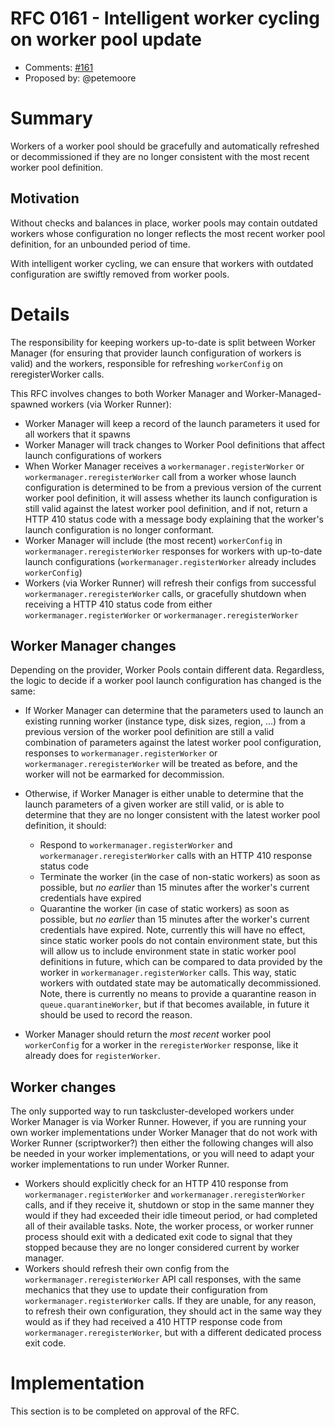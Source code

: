 # RFC 0161 - Intelligent worker cycling on worker pool update
* Comments: [#161](https://github.com/taskcluster/taskcluster-rfcs/pull/161)
* Proposed by: @petemoore

# Summary

Workers of a worker pool should be gracefully and automatically refreshed or
decommissioned if they are no longer consistent with the most recent worker
pool definition.

## Motivation

Without checks and balances in place, worker pools may contain outdated workers
whose configuration no longer reflects the most recent worker pool definition,
for an unbounded period of time.

With intelligent worker cycling, we can ensure that workers with outdated
configuration are swiftly removed from worker pools.

# Details

The responsibility for keeping workers up-to-date is split between Worker
Manager (for ensuring that provider launch configuration of workers is valid)
and the workers, responsible for refreshing `workerConfig` on reregisterWorker
calls.

This RFC involves changes to both Worker Manager and Worker-Managed-spawned
workers (via Worker Runner):

* Worker Manager will keep a record of the launch parameters it used for all
  workers that it spawns
* Worker Manager will track changes to Worker Pool definitions that affect
  launch configurations of workers
* When Worker Manager receives a `workermanager.registerWorker` or
  `workermanager.reregisterWorker` call from a worker whose launch
  configuration is determined to be from a previous version of the current
  worker pool definition, it will assess whether its launch configuration is
  still valid against the latest worker pool definition, and if not, return a
  HTTP 410 status code with a message body explaining that the worker's launch
  configuration is no longer conformant.
* Worker Manager will include (the most recent) `workerConfig` in
  `workermanager.reregisterWorker` responses for workers with up-to-date launch
  configurations (`workermanager.registerWorker` already includes `workerConfig`)
* Workers (via Worker Runner) will refresh their configs from successful
  `workermanager.reregisterWorker` calls, or gracefully shutdown when receiving
  a HTTP 410 status code from either `workermanager.registerWorker` or
  `workermanager.reregisterWorker`
  

## Worker Manager changes

Depending on the provider, Worker Pools contain different data. Regardless, the
logic to decide if a worker pool launch configuration has changed is the same:

* If Worker Manager can determine that the parameters used to launch an
  existing running worker (instance type, disk sizes, region, ...) from a
  previous version of the worker pool definition are still a valid combination
  of parameters against the latest worker pool configuration, responses to
  `workermanager.registerWorker` or `workermanager.reregisterWorker` will be
  treated as before, and the worker will not be earmarked for decommission.
* Otherwise, if Worker Manager is either unable to determine that the launch
  parameters of a given worker are still valid, or is able to determine that
  they are no longer consistent with the latest worker pool definition, it should:

    * Respond to `workermanager.registerWorker` and `workermanager.reregisterWorker`
      calls with an HTTP 410 response status code
    * Terminate the worker (in the case of non-static workers) as soon as
      possible, but _no earlier_ than 15 minutes after the worker's current
      credentials have expired
    * Quarantine the worker (in case of static workers) as soon as possible,
      but _no earlier_ than 15 minutes after the worker's current credentials
      have expired. Note, currently this will have no effect, since static worker
      pools do not contain environment state, but this will allow us to include
      environment state in static worker pool definitions in future, which can be
      compared to data provided by the worker in `workermanager.registerWorker`
      calls. This way, static workers with outdated state may be automatically
      decommissioned. Note, there is currently no means to provide a quarantine
      reason in `queue.quarantineWorker`, but if that becomes available, in future
      it should be used to record the reason. 

* Worker Manager should return the _most recent_ worker pool `workerConfig` for
  a worker in the `reregisterWorker` response, like it already does for
  `registerWorker`.

## Worker changes

The only supported way to run taskcluster-developed workers under Worker
Manager is via Worker Runner. However, if you are running your own worker
implementations under Worker Manager that do not work with Worker Runner
(scriptworker?) then either the following changes will also be needed in your
worker implementations, or you will need to adapt your worker implementations
to run under Worker Runner.

* Workers should explicitly check for an HTTP 410 response from
  `workermanager.registerWorker` and `workermanager.reregisterWorker` calls,
  and if they receive it, shutdown or stop in the same manner they would if
  they had exceeded their idle timeout period, or had completed all of their
  available tasks. Note, the worker process, or worker runner process should
  exit with a dedicated exit code to signal that they stopped because they
  are no longer considered current by worker manager.
* Workers should refresh their own config from the
  `workermanager.reregisterWorker` API call responses, with the same mechanics
  that they use to update their configuration from `workermanager.registerWorker`
  calls. If they are unable, for any reason, to refresh their own configuration,
  they should act in the same way they would as if they had received a 410
  HTTP response code from `workermanager.reregisterWorker`, but with a different
  dedicated process exit code.
  

# Implementation

This section is to be completed on approval of the RFC.
